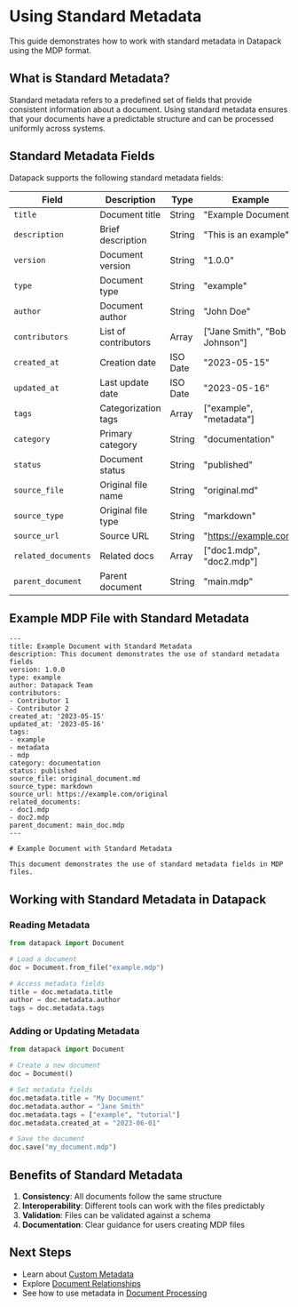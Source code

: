 # Using Standard Metadata

This guide demonstrates how to work with standard metadata in Datapack using the MDP format.

## What is Standard Metadata?

Standard metadata refers to a predefined set of fields that provide consistent information about a document. Using standard metadata ensures that your documents have a predictable structure and can be processed uniformly across systems.

## Standard Metadata Fields

Datapack supports the following standard metadata fields:

| Field | Description | Type | Example |
|-------|-------------|------|---------|
| `title` | Document title | String | "Example Document" |
| `description` | Brief description | String | "This is an example" |
| `version` | Document version | String | "1.0.0" |
| `type` | Document type | String | "example" |
| `author` | Document author | String | "John Doe" |
| `contributors` | List of contributors | Array | ["Jane Smith", "Bob Johnson"] |
| `created_at` | Creation date | ISO Date | "2023-05-15" |
| `updated_at` | Last update date | ISO Date | "2023-05-16" |
| `tags` | Categorization tags | Array | ["example", "metadata"] |
| `category` | Primary category | String | "documentation" |
| `status` | Document status | String | "published" |
| `source_file` | Original file name | String | "original.md" |
| `source_type` | Original file type | String | "markdown" |
| `source_url` | Source URL | String | "https://example.com" |
| `related_documents` | Related docs | Array | ["doc1.mdp", "doc2.mdp"] |
| `parent_document` | Parent document | String | "main.mdp" |

## Example MDP File with Standard Metadata

```mdp
---
title: Example Document with Standard Metadata
description: This document demonstrates the use of standard metadata fields
version: 1.0.0
type: example
author: Datapack Team
contributors:
- Contributor 1
- Contributor 2
created_at: '2023-05-15'
updated_at: '2023-05-16'
tags:
- example
- metadata
- mdp
category: documentation
status: published
source_file: original_document.md
source_type: markdown
source_url: https://example.com/original
related_documents:
- doc1.mdp
- doc2.mdp
parent_document: main_doc.mdp
---

# Example Document with Standard Metadata

This document demonstrates the use of standard metadata fields in MDP files.
```

## Working with Standard Metadata in Datapack

### Reading Metadata

```python
from datapack import Document

# Load a document
doc = Document.from_file("example.mdp")

# Access metadata fields
title = doc.metadata.title
author = doc.metadata.author
tags = doc.metadata.tags
```

### Adding or Updating Metadata

```python
from datapack import Document

# Create a new document
doc = Document()

# Set metadata fields
doc.metadata.title = "My Document"
doc.metadata.author = "Jane Smith"
doc.metadata.tags = ["example", "tutorial"]
doc.metadata.created_at = "2023-06-01"

# Save the document
doc.save("my_document.mdp")
```

## Benefits of Standard Metadata

1. **Consistency**: All documents follow the same structure
2. **Interoperability**: Different tools can work with the files predictably
3. **Validation**: Files can be validated against a schema
4. **Documentation**: Clear guidance for users creating MDP files

## Next Steps

- Learn about [Custom Metadata](custom-metadata.md)
- Explore [Document Relationships](../relationships/document-relationships.md)
- See how to use metadata in [Document Processing](../../concepts/document-processing.md) 